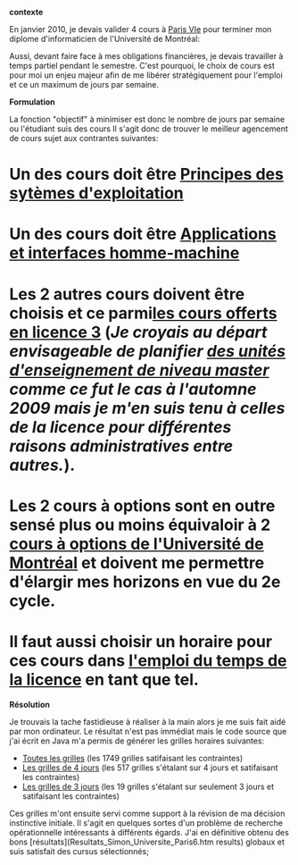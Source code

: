 **contexte**

En janvier 2010, je devais valider 4 cours à [Paris VIe][1] pour terminer mon diplome d'informaticien de l'Université de Montréal:

Aussi, devant faire face à mes obligations financières, je devais travailler à temps partiel pendant le semestre.
C'est pourquoi, le choix de cours est pour moi un enjeu majeur afin de me libérer stratégiquement pour l'emploi et ce un maximum de jours par semaine.

**Formulation**

La fonction "objectif" à minimiser est donc le nombre de jours par semaine ou l'étudiant suis des cours
Il s'agit donc de trouver le meilleur agencement de cours sujet aux contrantes suivantes:

# Un des cours doit être [Principes des sytèmes d'exploitation][2]
# Un des cours doit être [Applications et interfaces homme-machine][3]
# Les 2 autres cours doivent être choisis et ce parmi[les cours offerts en licence 3](licence.md "licence 3 jussieu")  (*Je croyais au départ envisageable de planifier [des unités d'enseignement de niveau master](master.md "master 1 jussieu") comme ce fut le cas à l'automne 2009 mais je m'en suis tenu à celles de la licence pour différentes raisons administratives entre autres.*).
# Les 2 cours à options sont en outre sensé plus ou moins équivaloir à 2 [cours à options de l'Université de Montréal](bac.md "bac UdeM") et doivent me permettre d'élargir mes horizons en vue du 2e cycle.
# Il faut aussi choisir un horaire pour ces cours dans [l'emploi du temps de la licence](PlanningL3S2.pdf "planning l3s2") en tant que tel.

**Résolution**

Je trouvais la tache fastidieuse à réaliser à la main alors je me suis fait aidé par mon ordinateur. Le résultat n'est pas immédiat mais le code source que j'ai écrit en Java m'a permis de générer les grilles horaires suivantes:

* [Toutes les grilles](http://github.com/xsimo/horario/blob/master/allChoices.html "Toutes les grilles") (les 1749 grilles satifaisant les contraintes)
* [Les grilles de 4 jours](http://github.com/xsimo/horario/blob/master/4DaysChoices.html "Les grilles de 4 jours") (les 517 grilles s'étalant sur 4 jours et satifaisant les contraintes)
* [Les grilles de 3 jours](http://github.com/xsimo/horario/blob/master/3DaysChoices.html "Les grilles de 3 jours") (les 19 grilles s'étalant sur seulement 3 jours et satifaisant les contraintes)

Ces grilles m'ont ensuite servi comme support à la révision de ma décision instinctive initiale.
Il s'agit en quelques sortes d'un problème de recherche opérationnelle intéressants à différents égards.
J'ai en définitive obtenu des bons [résultats](Resultats_Simon_Universite_Paris6.htm results)  globaux
et suis satisfait des cursus sélectionnés;

[1]: http://www.upmc.fr
[2]: http://www-licence.ufr-info-p6.jussieu.fr/lmd/licence/2009/ue-lmd/LI324-2010fev/
[3]: http://www-licence.ufr-info-p6.jussieu.fr/lmd/licence/2009/ue-lmd/LI344-2010fev/